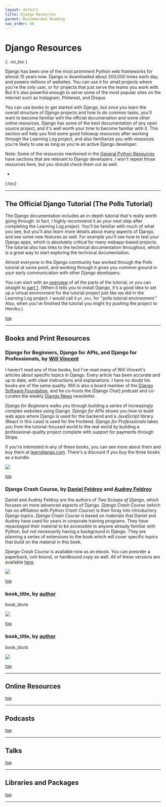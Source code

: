 ```yaml
---
layout: default
title: Django Resources
parent: Recommended Reading
nav_order: 40
---
```


# Django Resources
{: .no_toc }

Django has been one of the most prominent Python web frameworks for almost 15 years now. Django is downloaded about 200,000 times each day, and powers millions of websites. You can use it for small projects where you're the only user, or for projects that just serve the teams you work with. But it's also powerful enough to serve some of the most popular sites on the internet such as Instagram, Pinterest, and Disqus.

You can use books to get started with Django, but once you learn the overall structure of Django projects and how to do common tasks, you'll want to become familiar with the official documenation and some other online resources. Django has some of the best documentation of any open source project, and it's well worth your time to become familiar wtih it. This section will help you find some good followup resources after working through the Learning Log project, and also familiarize you with resources you're likely to use as long as you're an active Django developer.

Note: Some of the resources mentioned in the [General Python Resources](../general_python/) have sections that are relevant to Django developers. I won't repeat those resources here, but you should check them out as well.

* 
{:toc}

---

## The Official Django Tutorial (The Polls Tutorial)

The Django documentation includes an in-depth tutorial that's really worth going through. In fact, I highly recommend it as your next step after completing the Learning Log project. You'll be familiar wtih much of what you see, but you'll also learn more details about many aspects of Django, and see some new features as well. For example you'll see how to test your Django apps, which is absolutely critical for many webapp-based projects. The tutorial also has links to the technical documentation throughout, which is a great way to start exploring the technical documentation.

Almost everyone in the Django community has worked through the Polls tutorial at some point, and working through it gives you common ground in your early communication with other Django developers.

You can start with an [overview](https://docs.djangoproject.com/en/3.0/intro/) of all the parts of the tutorial, or you can straight to [part 1](https://docs.djangoproject.com/en/3.0/intro/tutorial01/). (When it tells you to install Django, it's a good idea to set up a virtual environment for the tutorial project just like we did in the Learning Log project. I would call it `pt_env`, for "polls tutorial environment." Also, when you've finished the tutorial you might try pushing the project to Heroku.)

[top](#top)

---

## Books and Print Resources

### Django for Beginners, Django for APIs, and Django for Professionals, by [Will Vincent](https://twitter.com/wsv3000)

I haven't read any of thse books, but I've read many of Will Vincent's articles about specific topics in Django. Every article has been accurate and up to date, with clear instructions and explanations. I have no doubt his books are of the same quality. Will is also a board member of the [Django Software Foundation](https://www.djangoproject.com/foundation/), and he co-hosts the [Django Chat] podcast and co-curates the weekly [Django News](https://django-news.com) newsletter.

*Django for Beginners* walks you through building a series of increasingly complex websites using Django. *Django for APIs* shows you how to build web apps where Django is used for the backend and a JavaScript library (React in this case) is used for the frontend. *Django for Professionals* takes you from the tutorial-focused world to the real world by building a professional-quality project complete with support for payments through Stripe.

If you're interested in any of these books, you can see more about them and buy them at [learndjango.com](https://learndjango.com). There's a discount if you buy the three books as a bundle.

![](../../images/recommended_reading/wvd_covers.png)

[top](#top)

### Django Crash Course, by [Daniel Feldroy](https://twitter.com/pydanny/) and [Audrey Feldroy](https://twitter.com/audreyr)

Daniel and Audrey Feldroy are the authors of *Two Scoops of Django*, which focuses on more advanced aspects of Django. *Django Crash Course* (which has no affiliation with *Python Crash Course*) is their foray into introductory Django topics. *Django Crash Course* is based on materials that Daniel and Audrey have used for years in corporate training programs. They have repackaged their material to be accessible to anyone already familiar with Python, but not necessarily having a background in Django. They are planning a series of extensions to the book which will cover specific topics that build on the material in this book.

*Django Crash Course* is available now as an ebook. You can preorder a paperback, coil-bound, or hardbound copy as well. All of these versions are available [here](https://www.feldroy.com/products/django-crash-course).

![](../../images/recommended_reading/dcc_cover.png)

[top](#top)

### book_title, by [author](author_link)

book_blurb

![](../../images/recommended_reading/cover_file)

[top](#top)

### book_title, by [author](author_link)

book_blurb

![](../../images/recommended_reading/cover_file)

[top](#top)

---

## Online Resources

[top](#top)

---

## Podcasts

[top](#top)

---

## Talks

[top](#top)

---

## Libraries and Packages

[top](#top)

---